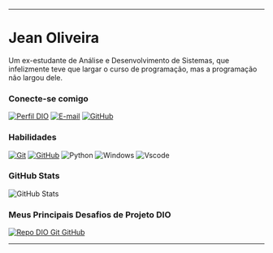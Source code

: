 
---

# Jean Oliveira

Um ex-estudante de Análise e Desenvolvimento de Sistemas, que infelizmente teve que largar o curso de programação, mas a programação não largou dele.

### Conecte-se comigo

[![Perfil DIO](https://img.shields.io/badge/-Meu%20Perfil%20na%20DIO-white?style=for-the-badge)](https://www.dio.me/users/jeanoliveiraxiii)
[![E-mail](https://img.shields.io/badge/-Email-white?style=for-the-badge&logo=microsoft-outlook)](mailto:jeanoliveiraxiii@gmail.com)
[![GitHub](https://img.shields.io/badge/GitHub-white?style=for-the-badge&logo=github&logoColor=black)](https://github.com/Jean-XIII)


### Habilidades

[![Git](https://img.shields.io/badge/Git-white?style=for-the-badge&logo=git)](https://git-scm.com/doc)
[![GitHub](https://img.shields.io/badge/GitHub-white?style=for-the-badge&logo=github&logoColor=black)](https://docs.github.com/)
![Python](https://img.shields.io/badge/python-white?style=for-the-badge&logo=python&logoColor=yellow)
![Windows](https://img.shields.io/badge/Windows-white?style=for-the-badge&logo=windows)
![Vscode](https://img.shields.io/badge/Vscode-white?style=for-the-badge&logo=visual-studio-code)


### GitHub Stats

![GitHub Stats](https://github-readme-stats.vercel.app/api?username=Jean-XIII&theme=transparent&bg_color=white&border_color=E94D5F&show_icons=true&icon_color=E94D5F&title_color=E94D5F&text_color=black)

### Meus Principais Desafios de Projeto DIO

[![Repo DIO Git GitHub](https://github-readme-stats.vercel.app/api/pin/?username=Jean-XIII&repo=dio-lab-open-source&bg_color=fff&border_color=E94D5F&show_icons=true&icon_color=30A3DC&title_color=E94D5F&text_color=black)](https://github.com/Jean-XIII/dio-lab-open-source)


---

